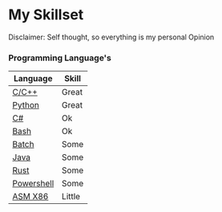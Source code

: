 # My Skillset
Disclaimer: Self thought, so everything is my personal Opinion

### Programming Language's
| Language | Skill |
| --- | --- |
| [C/C++](https://cplusplus.com) | Great |
| [Python](https://www.python.org) | Great |
| [C#](https://learn.microsoft.com/en-us/dotnet/csharp/) | Ok |
| [Bash](https://www.gnu.org/software/bash/) | Ok |
| [Batch](https://learn.microsoft.com/de-de/windows-server/administration/windows-commands/windows-commands) | Some |
| [Java](https://www.java.com/de/) | Some |
| [Rust](https://www.rust-lang.org) | Some |
| [Powershell](https://learn.microsoft.com/en-us/powershell/) | Some |
| [ASM X86](https://www.wikipedia.org/wiki/Assembly_language) | Little |
